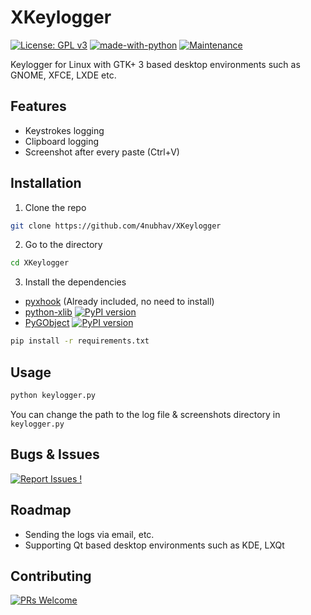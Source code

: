# XKeylogger

[![License: GPL v3](https://img.shields.io/badge/License-GPLv3-blue.svg)](https://www.gnu.org/licenses/gpl-3.0)
[![made-with-python](https://img.shields.io/badge/Made%20with-Python-1f425f.svg)](https://www.python.org/)
[![Maintenance](https://img.shields.io/badge/Maintained%3F-yes-green.svg)](https://github.com/4nubhav/XKeylogger/graphs/commit-activity)

Keylogger for Linux with GTK+ 3 based desktop environments such as GNOME, XFCE, LXDE etc.

## Features

* Keystrokes logging
* Clipboard logging
* Screenshot after every paste (Ctrl+V)

## Installation

1. Clone the repo
```bash
git clone https://github.com/4nubhav/XKeylogger
```
2. Go to the directory
```bash
cd XKeylogger
```
3. Install the dependencies

* [pyxhook](https://github.com/JeffHoogland/pyxhook) (Already included, no need to install)
* [python-xlib](https://github.com/python-xlib/python-xlib) [![PyPI version](https://badge.fury.io/py/python-xlib.svg)](https://badge.fury.io/py/python-xlib)
* [PyGObject](https://github.com/GNOME/pygobject) [![PyPI version](https://badge.fury.io/py/PyGObject.svg)](https://badge.fury.io/py/PyGObject)

```bash
pip install -r requirements.txt
```
## Usage

```bash
python keylogger.py
```
You can change the path to the log file & screenshots directory in ```keylogger.py```

## Bugs & Issues
[![Report Issues !](https://img.shields.io/badge/Report-Issues-red.svg)](https://github.com/4nubhav/XKeylogger/issues/new)

## Roadmap

* Sending the logs via email, etc.  
* Supporting Qt based desktop environments such as KDE, LXQt

## Contributing

[![PRs Welcome](https://img.shields.io/badge/PRs-welcome-brightgreen.svg?style=flat-square)](http://makeapullrequest.com)
